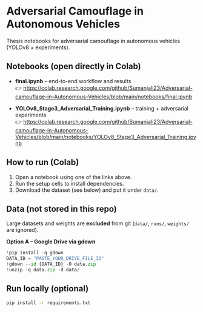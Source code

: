 # Adversarial Camouflage in Autonomous Vehicles

Thesis notebooks for adversarial camouflage in autonomous vehicles (YOLOv8 + experiments).

## Notebooks (open directly in Colab)
- **final.ipynb** – end-to-end workflow and results  
  👉 https://colab.research.google.com/github/Sumanjali23/Adversarial-camouflage-in-Autonomous-Vehicles/blob/main/notebooks/final.ipynb

- **YOLOv8_Stage3_Adversarial_Training.ipynb** – training + adversarial experiments  
  👉 https://colab.research.google.com/github/Sumanjali23/Adversarial-camouflage-in-Autonomous-Vehicles/blob/main/notebooks/YOLOv8_Stage3_Adversarial_Training.ipynb

## How to run (Colab)
1. Open a notebook using one of the links above.
2. Run the setup cells to install dependencies.
3. Download the dataset (see below) and put it under `data/`.

## Data (not stored in this repo)
Large datasets and weights are **excluded** from git (`data/`, `runs/`, `weights/` are ignored).

**Option A – Google Drive via gdown**
```python
!pip install -q gdown
DATA_ID = "PASTE_YOUR_DRIVE_FILE_ID"
!gdown --id {DATA_ID} -O data.zip
!unzip -q data.zip -d data/
```
## Run locally (optional)
```bash
pip install -r requirements.txt
